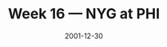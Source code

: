 ---
layout: game
title: Week 16 — NYG at PHI
season: 2001
game_id: 2001_16_NYG_PHI
week: 16
date: 2001-12-30
home_team: PHI
away_team: NYG
final_home: 24
final_away: 21
pbp_url: /assets/data/pbp/2001/2001_16_NYG_PHI.csv.gz
---